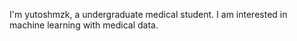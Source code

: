 I'm yutoshmzk, a undergraduate medical student.
I am interested in machine learning with medical data.
